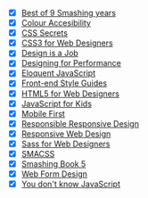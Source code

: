 - [x] [Best of 9 Smashing years](https://shop.smashingmagazine.com/products/best-of-nine-smashing-years)
- [x] [Colour Accesibility](https://www.fivesimplesteps.com/products/colour-accessibility)
- [x] [CSS Secrets](http://shop.oreilly.com/product/0636920031123.do)
- [x] [CSS3 for Web Designers](https://abookapart.com/products/css3-for-web-designers)
- [x] [Design is a Job](https://abookapart.com/products/design-is-a-job)
- [x] [Designing for Performance](http://designingforperformance.com)
- [x] [Eloquent JavaScript](http://eloquentjavascript.net)
- [x] [Front-end Style Guides](http://maban.co.uk/projects/front-end-style-guides)
- [x] [HTML5 for Web Designers](https://abookapart.com/products/html5-for-web-designers)
- [x] [JavaScript for Kids](https://www.nostarch.com/javascriptforkids)
- [x] [Mobile First](https://abookapart.com/products/mobile-first)
- [x] [Responsible Responsive Design](https://abookapart.com/products/responsible-responsive-design)
- [x] [Responsive Web Design](https://abookapart.com/products/responsive-web-design)
- [x] [Sass for Web Designers](https://abookapart.com/products/sass-for-web-designers)
- [x] [SMACSS](https://smacss.com)
- [x] [Smashing Book 5](https://shop.smashingmagazine.com/products/smashing-book-5-real-life-responsive-web-design)
- [x] [Web Form Design](http://www.lukew.com/resources/web_form_design.asp)
- [x] [You don't know JavaScript](http://search.oreilly.com/?i=1;q=You+Don%27t+Know+JS;q1=Books;x=0;x1=t1;y=0&act=fc_contenttype_Books)